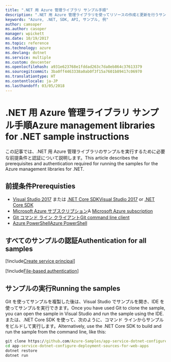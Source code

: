 ```yaml
---
title: ".NET 用 Azure 管理ライブラリ サンプル手順"
description: ".NET 用 Azure 管理ライブラリを使ってリソースの作成と更新を行うサンプル コードを入手してください。"
keywords: "Azure, .NET, SDK, API, サンプル, 例"
author: camsoper
ms.author: casoper
manager: wpickett
ms.date: 10/19/2017
ms.topic: reference
ms.technology: azure
ms.devlang: dotnet
ms.service: multiple
ms.custom: devcenter
ms.openlocfilehash: a931e623768e1fddad263c7da8eb864c37613379
ms.sourcegitcommit: 3ba0ff4463338a0ab0f3f15a7601b89417c06970
ms.translationtype: HT
ms.contentlocale: ja-JP
ms.lasthandoff: 03/05/2018
---
```

# <a name="azure-management-libraries-for-net-sample-instructions"></a><span data-ttu-id="02411-104">.NET 用 Azure 管理ライブラリ サンプル手順</span><span class="sxs-lookup"><span data-stu-id="02411-104">Azure management libraries for .NET sample instructions</span></span>

<span data-ttu-id="02411-105">この記事では、.NET 用 Azure 管理ライブラリのサンプルを実行するために必要な前提条件と認証について説明します。</span><span class="sxs-lookup"><span data-stu-id="02411-105">This article describes the prerequisites and authentication required for running the samples for the Azure management libraries for .NET.</span></span>

## <a name="prerequisties"></a><span data-ttu-id="02411-106">前提条件</span><span class="sxs-lookup"><span data-stu-id="02411-106">Prerequisties</span></span> 

* <span data-ttu-id="02411-107">[Visual Studio 2017](https://www.visualstudio.com/vs/) または [.NET Core SDK](https://www.microsoft.com/net/download/core)</span><span class="sxs-lookup"><span data-stu-id="02411-107">[Visual Studio 2017](https://www.visualstudio.com/vs/) or [.NET Core SDK](https://www.microsoft.com/net/download/core)</span></span>
* <span data-ttu-id="02411-108">[Microsoft Azure サブスクリプション](https://azure.microsoft.com/free/)</span><span class="sxs-lookup"><span data-stu-id="02411-108">A [Microsoft Azure subscription](https://azure.microsoft.com/free/)</span></span>
* [<span data-ttu-id="02411-109">Git コマンド ライン クライアント</span><span class="sxs-lookup"><span data-stu-id="02411-109">Git command line client</span></span>](https://git-scm.com/)
* [<span data-ttu-id="02411-110">Azure PowerShell</span><span class="sxs-lookup"><span data-stu-id="02411-110">Azure PowerShell</span></span>](/powershell/azure/install-azurerm-ps)

## <a name="authentication-for-all-samples"></a><span data-ttu-id="02411-111">すべてのサンプルの認証</span><span class="sxs-lookup"><span data-stu-id="02411-111">Authentication for all samples</span></span>

[!include[Create service principal](includes/create-sp.md)]

[!include[File-based authentication](includes/file-based-auth.md)]

## <a name="running-the-samples"></a><span data-ttu-id="02411-112">サンプルの実行</span><span class="sxs-lookup"><span data-stu-id="02411-112">Running the samples</span></span>

<span data-ttu-id="02411-113">Git を使ってサンプルを複製した後は、Visual Studio でサンプルを開き、IDE を使ってサンプルを実行できます。</span><span class="sxs-lookup"><span data-stu-id="02411-113">Once you have used Git to clone the sample, you can open the sample in Visual Studio and run the sample using the IDE.</span></span>  <span data-ttu-id="02411-114">または、.NET Core SDK を使って、次のように、コマンド ラインからサンプルをビルドして実行します。</span><span class="sxs-lookup"><span data-stu-id="02411-114">Alternatively, use the .NET Core SDK to build and run the sample from the command line, like this:</span></span>

```cmd
git clone https://github.com/Azure-Samples/app-service-dotnet-configure-deployment-sources-for-web-apps.git
cd app-service-dotnet-configure-deployment-sources-for-web-apps
dotnet restore
dotnet run
```